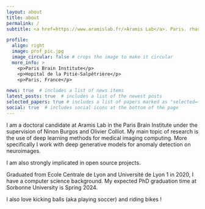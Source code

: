 ```yaml
---
layout: about
title: about
permalink: /
subtitle: <a href=https://www.aramislab.fr/>Aramis Lab</a>. Paris. rhassana96@gmail.com

profile:
  align: right
  image: prof_pic.jpg
  image_circular: false # crops the image to make it circular
  more_info: >
    <p>Paris Brain Institute</p>
    <p>Hopital de la Pitié-Salpêtrière</p>
    <p>Paris, France</p>

news: true  # includes a list of news items
latest_posts: true  # includes a list of the newest posts
selected_papers: true # includes a list of papers marked as "selected={true}"
social: true  # includes social icons at the bottom of the page
---
```


I am a doctoral candidate at Aramis Lab in the Paris Brain Institute under the supervision of Ninon Burgos and Olivier Colliot. My main topic of research is the use of deep learning methods for medical imaging computing. More specifically I work with deep generative models for anomaly detection on neuroimages.

I am also strongly implicated in open source projects.

Graduated from Ecole Centrale de Lyon and Université de Lyon 1 in 2020, I have a computer science background. My expected PhD graduation time at Sorbonne University is Spring 2024.

I also love kicking balls (aka playing soccer) and riding bikes !